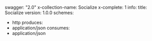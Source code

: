 swagger: "2.0"
x-collection-name: Socialize
x-complete: 1
info:
  title: Socialize
  version: 1.0.0
schemes:
- http
produces:
- application/json
consumes:
- application/json